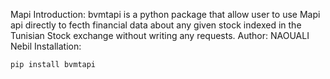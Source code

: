 Mapi
 Introduction:
bvmtapi is a python package that allow user to use Mapi api directly to fecth financial data about any given stock indexed in the Tunisian Stock exchange without writing any requests.
 Author:
	NAOUALI Nebil
 Installation:
 ```bash
 pip install bvmtapi
 ```
